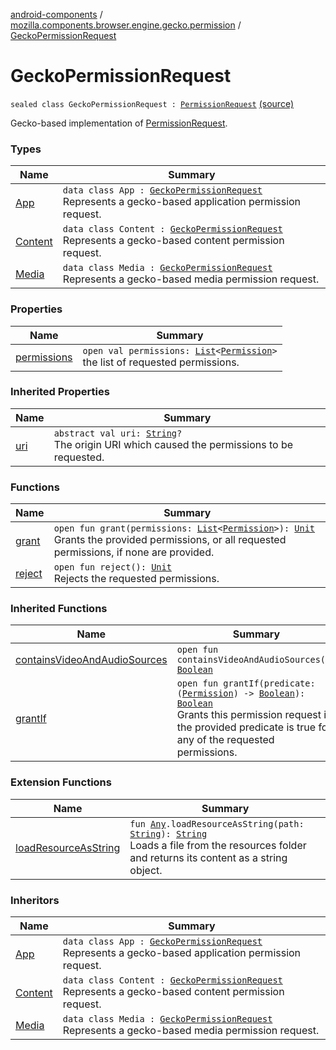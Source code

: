 [android-components](../../index.md) / [mozilla.components.browser.engine.gecko.permission](../index.md) / [GeckoPermissionRequest](./index.md)

# GeckoPermissionRequest

`sealed class GeckoPermissionRequest : `[`PermissionRequest`](../../mozilla.components.concept.engine.permission/-permission-request/index.md) [(source)](https://github.com/mozilla-mobile/android-components/blob/master/components/browser/engine-gecko-beta/src/main/java/mozilla/components/browser/engine/gecko/permission/GeckoPermissionRequest.kt#L29)

Gecko-based implementation of [PermissionRequest](../../mozilla.components.concept.engine.permission/-permission-request/index.md).

### Types

| Name | Summary |
|---|---|
| [App](-app/index.md) | `data class App : `[`GeckoPermissionRequest`](./index.md)<br>Represents a gecko-based application permission request. |
| [Content](-content/index.md) | `data class Content : `[`GeckoPermissionRequest`](./index.md)<br>Represents a gecko-based content permission request. |
| [Media](-media/index.md) | `data class Media : `[`GeckoPermissionRequest`](./index.md)<br>Represents a gecko-based media permission request. |

### Properties

| Name | Summary |
|---|---|
| [permissions](permissions.md) | `open val permissions: `[`List`](https://kotlinlang.org/api/latest/jvm/stdlib/kotlin.collections/-list/index.html)`<`[`Permission`](../../mozilla.components.concept.engine.permission/-permission/index.md)`>`<br>the list of requested permissions. |

### Inherited Properties

| Name | Summary |
|---|---|
| [uri](../../mozilla.components.concept.engine.permission/-permission-request/uri.md) | `abstract val uri: `[`String`](https://kotlinlang.org/api/latest/jvm/stdlib/kotlin/-string/index.html)`?`<br>The origin URI which caused the permissions to be requested. |

### Functions

| Name | Summary |
|---|---|
| [grant](grant.md) | `open fun grant(permissions: `[`List`](https://kotlinlang.org/api/latest/jvm/stdlib/kotlin.collections/-list/index.html)`<`[`Permission`](../../mozilla.components.concept.engine.permission/-permission/index.md)`>): `[`Unit`](https://kotlinlang.org/api/latest/jvm/stdlib/kotlin/-unit/index.html)<br>Grants the provided permissions, or all requested permissions, if none are provided. |
| [reject](reject.md) | `open fun reject(): `[`Unit`](https://kotlinlang.org/api/latest/jvm/stdlib/kotlin/-unit/index.html)<br>Rejects the requested permissions. |

### Inherited Functions

| Name | Summary |
|---|---|
| [containsVideoAndAudioSources](../../mozilla.components.concept.engine.permission/-permission-request/contains-video-and-audio-sources.md) | `open fun containsVideoAndAudioSources(): `[`Boolean`](https://kotlinlang.org/api/latest/jvm/stdlib/kotlin/-boolean/index.html) |
| [grantIf](../../mozilla.components.concept.engine.permission/-permission-request/grant-if.md) | `open fun grantIf(predicate: (`[`Permission`](../../mozilla.components.concept.engine.permission/-permission/index.md)`) -> `[`Boolean`](https://kotlinlang.org/api/latest/jvm/stdlib/kotlin/-boolean/index.html)`): `[`Boolean`](https://kotlinlang.org/api/latest/jvm/stdlib/kotlin/-boolean/index.html)<br>Grants this permission request if the provided predicate is true for any of the requested permissions. |

### Extension Functions

| Name | Summary |
|---|---|
| [loadResourceAsString](../../mozilla.components.support.test.file/kotlin.-any/load-resource-as-string.md) | `fun `[`Any`](https://kotlinlang.org/api/latest/jvm/stdlib/kotlin/-any/index.html)`.loadResourceAsString(path: `[`String`](https://kotlinlang.org/api/latest/jvm/stdlib/kotlin/-string/index.html)`): `[`String`](https://kotlinlang.org/api/latest/jvm/stdlib/kotlin/-string/index.html)<br>Loads a file from the resources folder and returns its content as a string object. |

### Inheritors

| Name | Summary |
|---|---|
| [App](-app/index.md) | `data class App : `[`GeckoPermissionRequest`](./index.md)<br>Represents a gecko-based application permission request. |
| [Content](-content/index.md) | `data class Content : `[`GeckoPermissionRequest`](./index.md)<br>Represents a gecko-based content permission request. |
| [Media](-media/index.md) | `data class Media : `[`GeckoPermissionRequest`](./index.md)<br>Represents a gecko-based media permission request. |

